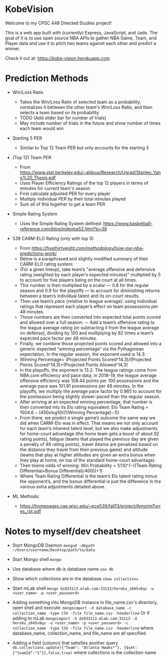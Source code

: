 # KobeVision
Welcome to my CPSC 448 Directed Studies project!

This is a web app built with (currently) Express, JavaScript, and Jade. 
The goal of it is to use open source NBA APIs to gather NBA Game, Team, and Player data and use it to pitch
two teams against each other and predict a winner.

Check it out at: https://kobe-vision.herokuapp.com

# Prediction Methods
- Win/Loss Ratio
	- Takes the Win/Loss Ratio of selected team as a probability, normalizes it between the other team's Win/Loss Ratio, and then selects a team based on its probability
	- TODO (Add slider bar for number of trials)
	- May include number of trials in the future and show number of times each team would win

- Starting 5 PER
	- Similar to Top 12 Team PER but only accounts for the starting 5

- (Top 12) Team PER
	- From https://www.stat.berkeley.edu/~aldous/Research/Ugrad/Stanley_Yang%20_Thesis.pdf
	- Uses Player Efficiency Ratings of the top 12 players in terms of minutes for current team's season
	- First calculate adjusted PER for every player
	- Multiply individual PER by their total minutes played 
	- Sum all of this together to get a team PER

- Simple Rating System
	- Uses the Simple Rating System defined: https://www.basketball-reference.com/blog/indexba52.html?p=39

- 538 CARM-ELO Rating (only with top 5) 
	- From https://fivethirtyeight.com/methodology/how-our-nba-predictions-work/
	- Below is a paraphrased and slightly modified summary of their CARM-ELO rating system:
	- (For a given lineup), take team’s "average offensive and defensive rating (weighted by each player’s expected minutes)" multiplied by 5 to account for five players being on the court at all times. 
	- This number is then multiplied by a scalar — 0.8 for the regular season and 0.9 for the playoffs — to account for diminishing returns between a team’s individual talent and its on-court results. 
	- Then use team’s pace (relative to league average): using individual ratings that represent each player’s effect on team possessions per 48 minutes. 
	- Those numbers are then converted into expected total points scored and allowed over a full season:
	-- Add a team’s offensive rating to the league average rating (or subtracting it from the league average on defense), dividing by 100 and multiplying by 82 times a team’s expected pace factor per 48 minutes. 
	- Finally, we combine those projected points scored and allowed into a generic expected “winning percentage” via the Pythagorean expectation. In the regular season, the exponent used is 14.3:
	- Winning Percentage= (Projected Points Scored^14.3)/(Projected Points Scored^14.3)+(Projected Points Allowed^14.3)
	- In the playoffs, the exponent is 13.2. The league ratings come from NBA.com efficiency and pace data; in 2018-19, the league average offensive efficiency was 108.44 points per 100 possessions and the average pace was 101.91 possessions per 48 minutes. In the playoffs, we multiply the average pace factor by 0.965 to account for the postseason being slightly slower-paced than the regular season.
	- After arriving at an expected winning percentage, that number is then converted into its Elo rating equivalent: Elo Team Rating = 1504.6 − (450xlog10((1/Winning Percentage)−1))
	- From there, we predict a single game’s outcome the same way we did when CARM-Elo was in effect. That means we not only account for each team’s inherent talent level, but we also make adjustments for home-court advantage (the home team gets a boost of about 92 rating points), fatigue (teams that played the previous day are given a penalty of 46 rating points), travel (teams are penalized based on the distance they travel from their previous game) and altitude (teams that play at higher altitudes are given an extra bonus when they play at home, on top of the standard home-court advantage). 
	- Then teams odds of winning: Win Probability = 1/(10^(−((Team Rating Differential+Bonus Differential)/400))+1)
	- Where Team Rating Differential is the team’s Elo talent rating minus the opponent’s, and the bonus differential is just the difference in the various extra adjustments detailed above.

- ML Methods:
	- https://homepages.cae.wisc.edu/~ece539/fall13/project/AmorimTorres_rpt.pdf

# Notes to myself/dev cheatsheet
- Start MongoDB Daemon
`mongod -dbpath ~/Users/username/Desktop/path/to/data`
- Start Mongo shell
`mongo`
- Use database where db is database name
`use db` 
- Show which collections are in the database
`show collections`
- Start mLab shell
`mongo ds033113.mlab.com:33113/heroku_z845v6qz -u <user_name> -p <user_password>`

- Adding something into MongoDB instance
In file_name.csv's directory, open shell and execute:
`mongoimport -d database_name -c collection_name -type CSV -file file_name.csv -headerline`
Or if adding to mLab
`mongoimport -h ds033113.mlab.com:33113 -d heroku_z845v6qz -u <user_name> -p <user_password> -c collection_name -type CSV -file file_name.csv -headerline`
where database_name, collection_name, and file_name are all specified

- Adding a field (column) that satisfies another query
`db.collections.update({"Team": "Atlanta Hawks*"}, {$set: {"teamId":"1"}},false,true)`
where collections is the collection name
